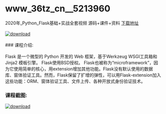 # www_36tz_cn__5213960
2020年_Python_Flask基础+实战全套视频 源码+课件+资料
[下载地址](http://www.36tz.cn/article/5213960 "下载地址")
<br/></br>[![download](http://36tz.cn/muke_img/2020_06_1-86.png "下载地址")](http://www.36tz.cn/article/5213960 "下载地址")
<br/></br>### 课程介绍:<br/></br>Flask 是一个微型的 Python 开发的 Web 框架，基于Werkzeug WSGI工具箱和Jinja2 模板引擎。 Flask使用BSD授权。 Flask也被称为“microframework”，因为它使用简单的核心，用extension增加其他功能。Flask没有默认使用的数据库、窗体验证工具。然而，Flask保留了扩增的弹性，可以用Flask-extension加入这些功能：ORM、窗体验证工具、文件上传、各种开放式身份验证技术。

### 课程截图:
[![download](http://36tz.cn/muke_img/2020_06_2-94.png "下载地址")](http://www.36tz.cn/article/5213960 "下载地址")
